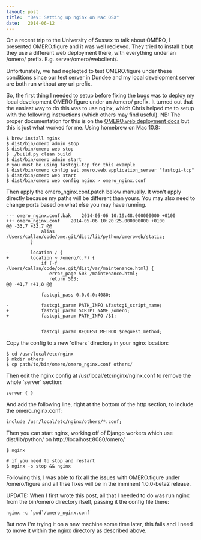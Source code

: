 ```yaml
---
layout: post
title:  "Dev: Setting up nginx on Mac OSX"
date:   2014-06-12
---
```



On a recent trip to the University of Sussex to talk about OMERO,
I presented OMERO.figure and it was well recieved. They tried to
install it but they use a different web deployment there,
with everything under an /omero/ prefix. E.g. server/omero/webclient/.

Unfortunately, we had neglegted to test OMERO.figure under these conditions
since our test server in Dundee and my local development server are both
run without any url prefix.

So, the first thing I needed to setup before fixing the bugs was to deploy
my local development OMERO.figure under an /omero/ prefix. It turned out
that the easiest way to do this was to use nginx, which Chris helped me
to setup with the following instructions (which others may find useful).
NB: The proper documentation for this is on the
[OMERO.web deployment docs](https://www.openmicroscopy.org/site/support/omero5/sysadmins/unix/install-web.html)
but this is just what worked for me.
Using homebrew on Mac 10.8:

	$ brew install nginx
	$ dist/bin/omero admin stop
	$ dist/bin/omero web stop
	$ ./build.py clean build
	$ dist/bin/omero admin start
	# you must be using fastcgi-tcp for this example
	$ dist/bin/omero config set omero.web.application_server "fastcgi-tcp"
	$ dist/bin/omero web start
	$ dist/bin/omero web config nginx > omero_nginx.conf


Then apply the omero_nginx.conf.patch below manually. It won't apply directly because
my paths will be different than yours. You may also need to change ports based on
what else you may have running.

	--- omero_nginx.conf.bak	2014-05-06 10:19:48.000000000 +0100
	+++ omero_nginx.conf	2014-05-06 10:20:25.000000000 +0100
	@@ -33,7 +33,7 @@
	             alias /Users/callan/code/ome.git/dist/lib/python/omeroweb/static;
	         }
	 
	-        location / {
	+        location ~ /omero/(.*) {
	             if (-f /Users/callan/code/ome.git/dist/var/maintenance.html) {
	                error_page 503 /maintenance.html;
	                return 503;
	@@ -41,7 +41,8 @@
	 
	             fastcgi_pass 0.0.0.0:4080;
	 
	-            fastcgi_param PATH_INFO $fastcgi_script_name;
	+            fastcgi_param SCRIPT_NAME /omero;
	+            fastcgi_param PATH_INFO /$1;
 
 
	             fastcgi_param REQUEST_METHOD $request_method;


Copy the config to a new 'others' directory in your nginx location:

	$ cd /usr/local/etc/nginx
	$ mkdir others
	$ cp path/to/bin/omero/omero_nginx.conf others/

Then edit the nginx config at /usr/local/etc/nginx/nginx.conf to remove the whole
'server' section:

	server { }

And add the following line, right at the bottom of the http section,
to include the omero_nginx.conf:

    include /usr/local/etc/nginx/others/*.conf;


Then you can start nginx, working off of Django workers which use
dist/lib/python/ on http://localhost:8080/omero/

	$ nginx

	# if you need to stop and restart
	$ nginx -s stop && nginx

Following this, I was able to fix all the issues with OMERO.figure under /omero/figure
and all thse fixes will be in the imminent 1.0.0-beta2 release.


UPDATE: When I first wrote this post, all that I needed to do was run nginx from
the bin/omero directory itself, passing it the config file there:

	nginx -c `pwd`/omero_nginx.conf

But now I'm trying it on a new machine some time later, this fails and I need to
move it within the nginx directory as described above.
